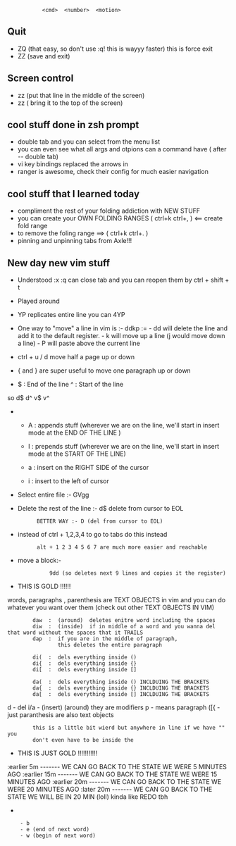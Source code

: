 

               <cmd>  <number>  <motion>


## Quit

- ZQ (that easy, so don't use :q! this is wayyy faster) this is force exit
- ZZ (save and exit)

## Screen control

- zz (put that line in the middle of the screen)
- zz ( bring it to the top of the screen)


## cool stuff done in zsh prompt

- double tab and you can select from the menu list
- you can even see what all args and otpions can a command have ( after -- double tab)
- vi key bindings replaced the arrows in 
- ranger is awesome, check their config for much easier navigation

## cool stuff that I learned today

- compliment the rest of your folding addiction with NEW STUFF
- you can create your OWN FOLDING RANGES ( ctrl+k ctrl+, ) <== create fold range
- to remove the foling range ==> ( ctrl+k ctrl+. ) 
- pinning and unpinning tabs from Axle!!!


## New day new vim stuff 


- Understood :x :q can close tab and you can reopen them  by ctrl + shift + t 
- Played around 
- YP replicates entire line you can 4YP
- One way to "move" a line in vim is :-
           ddkp :=
        - dd will delete the line and add it to the default register.
        - k will move up a line (j would move down a line)
        - P will paste above the current line             

- ctrl + u / d move half a page up or down
- { and  } are super useful to move one paragraph up or down

-   $ : End of the line 
    ^ : Start of the line

so d$  d^ v$ v^ 

- 
    + A : appends stuff (wherever we are on the line, we'll start in insert mode at the END OF THE LINE )
    + I : prepends stuff   (wherever we are on the line, we'll start in insert mode at the START OF THE LINE)

    + a : insert on the RIGHT SIDE of the cursor
    + i : insert to the left of cursor

- Select entire file :- GVgg 

- Delete the rest of the line :- d$ delete from cursor to EOL

            BETTER WAY :- D (del from cursor to EOL)


- instead of ctrl + 1,2,3,4 to go to tabs do this instead

            alt + 1 2 3 4 5 6 7 are much more easier and reachable

- move a block:- 

        
                9dd (so deletes next 9 lines and copies it the register)


- THIS IS GOLD !!!!!!


words, paragraphs , parenthesis are TEXT OBJECTS in vim
and you can do whatever you want over them (check out other TEXT OBJECTS IN VIM)

            daw  :  (around)  deletes enitre word including the spaces
            diw  :  (inside)  if in middle of a word and you wanna del that word without the spaces that it TRAILS 
            dap  :  if you are in the middle of paragraph, 
                    this deletes the entire paragraph

            di(  :  dels everything inside ()
            di{  :  dels everything inside {}
            di[  :  dels everything inside []

            da(  :  dels everything inside () INCLDUING THE BRACKETS
            da{  :  dels everything inside {} INCLDUING THE BRACKETS
            da[  :  dels everything inside [] INCLDUING THE BRACKETS


d   - del
i/a - (insert) (around) they are modifiers
p   - means paragraph
([{ - just paranthesis are also text objects



            this is a little bit wierd but anywhere in line if we have "" you
            don't even have to be inside the 


- THIS IS JUST GOLD !!!!!!!!!!!


:earlier 5m   ------- WE CAN GO BACK TO THE STATE WE WERE  5 MINUTES AGO 
:earlier 15m  ------- WE CAN GO BACK TO THE STATE WE WERE  15 MINUTES AGO 
:earlier 20m  ------- WE CAN GO BACK TO THE STATE WE WERE  20 MINUTES AGO
:later 20m    ------- WE CAN GO BACK TO THE STATE WE WILL BE IN 20 MIN (loll) kinda like REDO tbh


- 

        - b
        - e (end of next word)
        - w (begin of next word)



